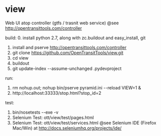view
====
Web UI atop controller (gtfs / trasnit web service)
@see http://opentransittools.com/controller

build:
  0. install python 2.7, along with zc.buildout and easy_install, git
  1. install and pserve http://opentransittools.com/controller
  2. git clone https://github.com/OpenTransitTools/view.git
  2. cd view
  3. buildout
  4. git update-index --assume-unchanged .pydevproject

run:
  1. rm nohup.out; nohup bin/pserve pyramid.ini --reload VIEW=1 &
  2. http://localhost:33333/stop.html?stop_id=2

test:
  1. bin/nosetests --exe -v
  2. Selenium Test: ott/view/test/pages.html
  3. Selenium Test: ott/view/test/services.html 
     @see Selenium IDE (Firefox Mac/Win) at http://docs.seleniumhq.org/projects/ide/ 

